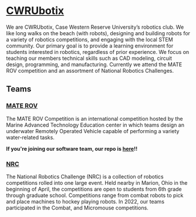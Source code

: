 [//]: # (If you change descriptions here, consider changing them for the website too)

# [CWRUbotix](https://www.cwrubotix.org/)
We are CWRUbotix, Case Western Reserve University’s robotics club. We like long walks on the beach (with robots), designing and building robots for a variety of robotics competitions, and engaging with the local STEM community. Our primary goal is to provide a learning environment for students interested in robotics, regardless of prior experience. We focus on teaching our members technical skills such as CAD modeling, circuit design, programming, and manufacturing. Currently we attend the MATE ROV competition and an assortment of National Robotics Challenges.

## Teams
### [MATE ROV](https://www.cwrubotix.org/mate_rov.html)
The MATE ROV Competition is an international competition hosted by the Marine Advanced Technology Education center in which teams design an underwater Remotely Operated Vehicle capable of performing a variety water-related tasks.

**If you're joining our software team, our repo is [here](https://github.com/CWRUbotix/rov-25)!!**

### [NRC](https://www.cwrubotix.org/nrc.html)
The National Robotics Challenge (NRC) is a collection of robotics competitions rolled into one large event. Held nearby in Marion, Ohio in the beginning of April, the competitions are open to students from 6th grade through graduate school. Competitions range from combat robots to pick and place machines to hockey playing robots. In 2022, our teams participated in the Combat, and Micromouse competitions.
